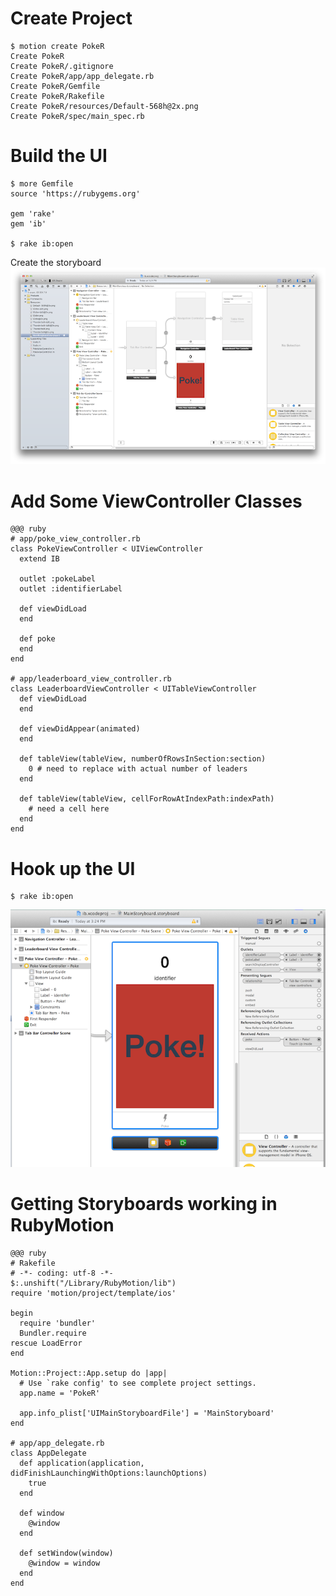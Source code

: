 <!SLIDE commandline incremental>
# Create Project #

    $ motion create PokeR
    Create PokeR
    Create PokeR/.gitignore
    Create PokeR/app/app_delegate.rb
    Create PokeR/Gemfile
    Create PokeR/Rakefile
    Create PokeR/resources/Default-568h@2x.png
    Create PokeR/spec/main_spec.rb

<!SLIDE commandline>
# Build the UI #

    $ more Gemfile
    source 'https://rubygems.org'

    gem 'rake'
    gem 'ib'

    $ rake ib:open

Create the storyboard
![Xcode Storyboard](xcode_storyboard.png)

<!SLIDE smallest>
# Add Some ViewController Classes #

    @@@ ruby
    # app/poke_view_controller.rb
    class PokeViewController < UIViewController
      extend IB

      outlet :pokeLabel
      outlet :identifierLabel

      def viewDidLoad
      end

      def poke
      end
    end

    # app/leaderboard_view_controller.rb
    class LeaderboardViewController < UITableViewController
      def viewDidLoad
      end

      def viewDidAppear(animated)
      end

      def tableView(tableView, numberOfRowsInSection:section)
        0 # need to replace with actual number of leaders
      end

      def tableView(tableView, cellForRowAtIndexPath:indexPath)
        # need a cell here
      end
    end

<!SLIDE smaller>
# Hook up the UI #

    $ rake ib:open

![Hook up the UI](hook_up_ui.png)

<!SLIDE smallest>
# Getting Storyboards working in RubyMotion #

    @@@ ruby
    # Rakefile
    # -*- coding: utf-8 -*-
    $:.unshift("/Library/RubyMotion/lib")
    require 'motion/project/template/ios'

    begin
      require 'bundler'
      Bundler.require
    rescue LoadError
    end

    Motion::Project::App.setup do |app|
      # Use `rake config' to see complete project settings.
      app.name = 'PokeR'

      app.info_plist['UIMainStoryboardFile'] = 'MainStoryboard'
    end

    # app/app_delegate.rb
    class AppDelegate
      def application(application, didFinishLaunchingWithOptions:launchOptions)
        true
      end

      def window
        @window
      end

      def setWindow(window)
        @window = window
      end
    end

